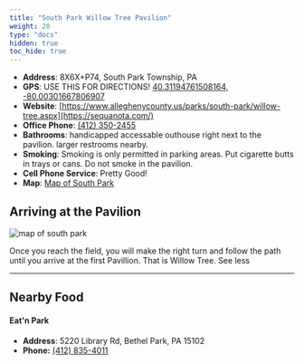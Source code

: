 ```yaml
---
title: "South Park Willow Tree Pavilion"
weight: 20
type: "docs"
hidden: true
toc_hide: true
---
```


- **Address**: 8X6X+P74, South Park Township, PA
- **GPS**: USE THIS FOR DIRECTIONS!  [40.31194761508164, -80.00301667806907](https://goo.gl/maps/784HSWUrMPuaNmjV6)
- **Website**: [https://www.alleghenycounty.us/parks/south-park/willow-tree.aspx](https://sequanota.com/)
- **Office Phone**: [(412) 350-2455](tel:412-350-2455)
- **Bathrooms**: handicapped accessable outhouse right next to the pavilion. larger restrooms nearby.
- **Smoking**:  Smoking is only permitted in parking areas.  Put cigarette butts in trays or cans. Do not smoke in the pavilion.
- **Cell Phone Service**: Pretty Good!
- **Map**: [Map of South Park](/images/sites/south_park/SouthPark.png)

## Arriving at the Pavilion

![map of south park](/images/sites/south_park/willow_tree/sp_willowtree.jpg)


Once you reach the field, you will make the right turn and follow the path until you arrive at the first Pavillion. That is Willow Tree. See less

---

## Nearby Food

#### Eat'n Park

- **Address**: 5220 Library Rd, Bethel Park, PA 15102
- **Phone:** [(412) 835-4011 ](tel:+14128354011)
